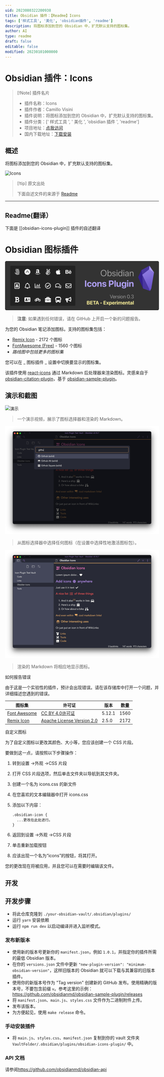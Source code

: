```yaml
---
uid: 2023080322200938
title: Obsidian 插件：【Readme】Icons
tags: ['样式工具', '美化', 'obsidian插件', 'readme']
description: 将图标添加到您的 Obsidian 中，扩充默认支持的图标集。
author: AI
type: readme
draft: false
editable: false
modified: 20230101000000
---
```


# Obsidian 插件：Icons

> [!Note] 插件名片
> - 插件名称：Icons
> - 插件作者：Camillo Visini
> - 插件说明：将图标添加到您的 Obsidian 中，扩充默认支持的图标集。
> - 插件分类：[' 样式工具 ', ' 美化 ', 'obsidian 插件 ', 'readme']
> - 项目地址：[点我访问](https://github.com/visini/obsidian-icons-plugin)
> - 国内下载地址：[下载安装](https://pkmer.cn/products/plugin/pluginMarket/?obsidian-icons-plugin)

## 概述

将图标添加到您的 Obsidian 中，扩充默认支持的图标集。

![Icons](https://cdn.pkmer.cn/covers/obsidian-icons-plugin.PNG!pkmer)

> [!tip] 原文出处
>
>下面自述文件的来源于 [Readme](https://ghproxy.net/https://raw.githubusercontent.com/visini/obsidian-icons-plugin/main/README.md)
>

---

## Readme(翻译）

下面是 [[obsidian-icons-plugin]] 插件的自述翻译

# Obsidian 图标插件

![Obsidian图标插件](https://github.com/visini/obsidian-icons-plugin/blob/main/docs/banner.png?raw=true)

> **注意**: 如果遇到任何错误，请在 GitHub 上开启一个新的问题报告。

为您的 Obsidian 笔记添加图标。支持的图标集包括：

- [Remix Icon](https://remixicon.com/) - 2172 个图标
- [FontAwesome (Free)](https://fontawesome.com/) - 1560 个图标
- _路线图中包括更多的图标集_

您可以在 _ 图标插件 _ 设置中切换要显示的图标集。

该插件使用 [react-icons](https://github.com/react-icons/react-icons) 通过 Markdown 后处理器来渲染图标。灵感来自于 [obsidian-citation-plugin](https://github.com/hans/obsidian-citation-plugin)，基于 [obsidian-sample-plugin](https://github.com/obsidianmd/obsidian-sample-plugin)。

## 演示和截图

![演示](https://github.com/visini/obsidian-icons-plugin/blob/main/docs/demo.gif?raw=true)

> 一个演示视频，展示了图标选择器和渲染的 Markdown。

![选择器截图](https://github.com/visini/obsidian-icons-plugin/blob/main/docs/screenshot-picker.png?raw=true)

> 从图标选择器中选择任何图标（在设置中选择性地激活图标包）。

![渲染截图](https://github.com/visini/obsidian-icons-plugin/blob/main/docs/screenshot-rendered.png?raw=true)

> 渲染的 Markdown 将相应地显示图标。

如何报告错误

由于这是一个实验性的插件，预计会出现错误。请在该存储库中打开一个问题，并详细描述您遇到的错误。

图标集|许可证|版本|数量
---|---|---|---
[Font Awesome](https://fontawesome.com/)|[CC BY 4.0许可证](https://creativecommons.org/licenses/by/4.0/)|5.12.1|1560
[Remix Icon](https://github.com/Remix-Design/RemixIcon)|[Apache License Version 2.0](http://www.apache.org/licenses/)|2.5.0|2172

自定义图标

为了自定义图标以更改其颜色、大小等，您应该创建一个 CSS 片段。

要做到这一点，请按照以下步骤操作：

1. 转到设置 ->外观 ->CSS 片段
2. 打开 CSS 片段选项，然后单击文件夹以导航到其文件夹。
3. 创建一个名为 icons.css 的新文件
4. 在您喜欢的文本编辑器中打开 icons.css
5. 添加以下内容：

   ```
   .obsidian-icon {
     ...更改在此处进行。
   }
   ```

6. 返回到设置 ->外观 ->CSS 片段
7. 单击重新加载按钮
8. 应该出现一个名为“icons”的按钮，将其打开。

您的更改现在将被应用，并且您可以在需要时编辑该文件。

## 开发

## 开发步骤

- 将此仓库克隆到 `./your-obsidian-vault/.obsidian/plugins/`
- 运行 `yarn` 安装依赖
- 运行 `npm run dev` 以启动编译并进入监听模式。

### 发布新版本

- 使用新的版本号更新你的 `manifest.json`，例如 `1.0.1`，并指定你的插件所需的最低 Obsidian 版本。
- 在你的 `versions.json` 文件中更新 `"new-plugin-version": "minimum-obsidian-version"`，这样旧版本的 Obsidian 就可以下载与其兼容的旧版本插件。
- 使用你的新版本号作为 "Tag version" 创建新的 GitHub 发布。使用精确的版本号，不要包含前缀 `v`。参考这里的示例：<https://github.com/obsidianmd/obsidian-sample-plugin/releases>
- 将 `manifest.json`、`main.js`、`styles.css` 文件作为二进制附件上传。
- 发布该版本。
- 为方便起见，使用 `make release` 命令。

### 手动安装插件

- 将 `main.js`、`styles.css`、`manifest.json` 复制到你的 vault 文件夹 `VaultFolder/.obsidian/plugins/obsidian-icons-plugin/` 中。

### API 文档

请参阅<https://github.com/obsidianmd/obsidian-api>
